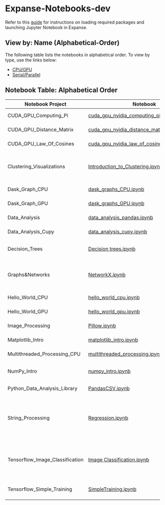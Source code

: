 # Expanse-Notebooks-dev

Refer to this [guide](./Expanse_Notebook_User_Guide.md) for instructions on loading required packages and launching Jupyter Notebook in Expanse.

## View by: Name (Alphabetical-Order)

The following table lists the notebooks in alphabetical order. To view by type, use the links below:

- [CPU/GPU](./Notebook_Table_Type(CPU\GPU).md)
- [Serial/Parallel](./Notebook_Table_Type(Serial\Parallel).md)


## Notebook Table: Alphabetical Order
| Notebook Project               | Notebook                                                                                   | Type               | Required (Sub) Modules                   |
|--------------------------------|--------------------------------------------------------------------------------------------|--------------------|------------------------------------------|
| CUDA_GPU_Computing_Pi          | [cuda_gpu_nvidia_computing_pi_solution.ipynb](./CUDA_GPU_Computing_Pi/cuda_gpu_nvidia_computing_pi_solution.ipynb) | GPU, Parallel     | `numba`, `math`, `numpy`, `cuda`        |
| CUDA_GPU_Distance_Matrix       | [cuda_gpu_nvidia_distance_matrix_solution.ipynb](./CUDA_GPU_Distance_Matrix/cuda_gpu_nvidia_distance_matrix_solution.ipynb) | GPU, Parallel     | `numba`, `math`, `numpy`, `cuda`        |
| CUDA_GPU_Law_Of_Cosines        | [cuda_gpu_nvidia_law_of_cosines_solution.ipynb](./CUDA_GPU_Law_Of_Cosines/cuda_gpu_nvidia_law_of_cosines_solution.ipynb) | GPU, Parallel     | `numba`, `math`, `numpy`, `vectorize`, `cuda` |
| Clustering_Visualizations      | [Introduction_to_Clustering.ipynb](./Clustering_Visulizations/Introduction_to_Clustering.ipynb) | CPU, Serial       | `scikit-learn`, `numpy`, `matplotlib`, `sciPy`, `make_blobs`, `KMeans`, `dendrogram`, `linkage`, `AgglomerativeClustering` |
| Dask_Graph_CPU                 | [dask_graphs_CPU.ipynb](./Dask_Graph_CPU/dask_graphs_CPU.ipynb)                           | CPU, Parallel     | `dask`                                  |
| Dask_Graph_GPU                 | [dask_graphs_GPU.ipynb](./Dask_Graph_GPU/dask_graphs_GPU.ipynb)                           | GPU, Parallel     | `dask`, `cupy`, `dask.array`, `array`   |
| Data_Analysis                  | [data_analysis_pandas.ipynb](./Data_Analysis/data_analysis_pandas.ipynb)                  | CPU, Serial       | `numpy`, `pandas`                       |
| Data_Analysis_Cupy             | [data_analysis_cupy.ipynb](./Data_Analysis_Cupy/data_analysis_cupy.ipynb)                 | GPU, Parallel     | `cupy`, `cudf`, `pandas`, `numpy`       |
| Decision_Trees                 | [Decision trees.ipynb](./Decision_Trees/Decision%20trees.ipynb)                          | CPU, Serial       | `scikit-learn`, `tree`, `sklearn.datasets`, `graphviz`, `load_iris` |
| Graphs&Networks                | [NetworkX.ipynb](./Graphs&Networks/NetworkX.ipynb)                                       | CPU, Serial       | `NetworkX`, `matplotlib.pyplot`, `networkx`, `write_dot`, `networkx.drawing.nx_pydot`, `networkx` |
| Hello_World_CPU                | [hello_world_cpu.ipynb](./Hello_World_CPU/hello_world_cpu.ipynb)                         | CPU, Serial       |                                          |
| Hello_World_GPU                | [hello_world_gpu.ipynb](./Hello_World_GPU/hello_world_gpu.ipynb)                         | GPU, Serial       |                                          |
| Image_Processing               | [Pillow.ipynb](./Image_Processing/Pillow.ipynb)                                          | CPU, Serial       | `PIL`, `Image`, `sys`, `ImageFilter`, `ImageEnhance` |
| Matplotlib_Intro               | [matplotlib_intro.ipynb](./Matplotlib_Intro/matplotlib_intro.ipynb)                       | CPU, Serial       | `matplotlib`, `matplotlib.pyplot`, `numpy` |
| Multithreaded_Processing_CPU   | [multithreaded_processing.ipynb](./Multithreaded_Processing_CPU/multithreaded_processing.ipynb) | CPU, Parallel   | `mkl`, `numpy`, `dask.array`           |
| NumPy_Intro                    | [numpy_intro.ipynb](./NumPy_Intro/numpy_intro.ipynb)                                     | CPU, Serial       | `numpy`, `operator`, `add`, `matplotlib.pyplot`, `collections`, `Counter` |
| Python_Data_Analysis_Library   | [PandasCSV.ipynb](./Python_Data_Analysis_Library/PandasCSV.ipynb)                         | CPU, Parallel     | `IPython.display`, `Image`, `pandas`     |
| String_Processing              | [Regression.ipynb](./String_Processing/Regression.ipynb)                                 | CPU, Serial       | `sklearn`, `linear_model`, `mean_squared_error`, `r2_score`, `sklearn.datasets`, `load_diabetes`, `numpy`, `matplotlib.pyplot`, `pandas`, `scipy`, `stats` |
| Tensorflow_Image_Classification | [Image Classification.ipynb](./Tensorflow_Image_Classification/Image%20Classification.ipynb) | CPU, GPU, Parallel | `tensorflow`, `matplotlib.pyplot`, `numpy`, `PIL`, `keras`, `layers`, `tensorflow.keras`, `tensorflow.keras.models`, `Sequential`, `pathlib` |
| Tensorflow_Simple_Training      | [SimpleTraining.ipynb](./Tensorflow_Simple_Training/SimpleTraining.ipynb)                | CPU, GPU, Parallel | `tensorflow`, `numpy`, `csv`, `matplotlib.pyplot` |
